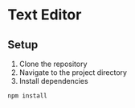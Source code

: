 # Text Editor

## Setup

1. Clone the repository
2. Navigate to the project directory
3. Install dependencies

```bash
npm install
